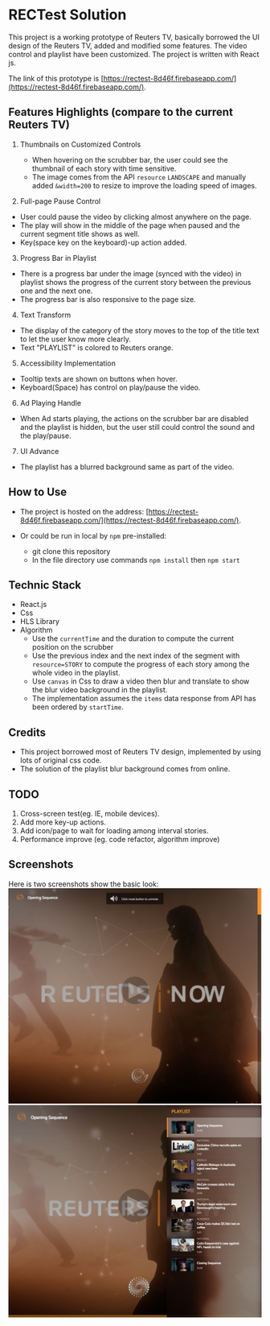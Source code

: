 
# RECTest Solution
This project is a working prototype of Reuters TV, basically borrowed the UI design of the Reuters TV, added and modified some features. The video control and playlist have been customized. The project is written with React js.

The link of this prototype is [https://rectest-8d46f.firebaseapp.com/](https://rectest-8d46f.firebaseapp.com/).

## Features Highlights (compare to the current Reuters TV)

1. Thumbnails on Customized Controls
   * When hovering on the scrubber bar, the user could see the thumbnail of each story with time sensitive.
   * The image comes from the API `resource` `LANDSCAPE` and manually added `&width=200` to resize to improve the loading speed of images.

2. Full-page Pause Control
  * User could pause the video by clicking almost anywhere on the page.
  * The play will show in the middle of the page when paused and the current segment title shows as well.
  * Key(space key on the keyboard)-up action added.

3. Progress Bar in Playlist
  * There is a progress bar under the image (synced with the video) in playlist shows the progress of the current story between the previous one and the next one. 
  * The progress bar is also responsive to the page size.

4. Text Transform
  * The display of the category of the story moves to the top of the title text to let the user know more clearly.
  * Text "PLAYLIST" is colored to Reuters orange.

5. Accessibility Implementation
  * Tooltip texts are shown on buttons when hover.
  * Keyboard(Space) has control on play/pause the video.

6. Ad Playing Handle 
  * When Ad starts playing, the actions on the scrubber bar are disabled and the playlist is hidden, but the user still could control the sound and the play/pause.

7. UI Advance
  * The playlist has a blurred background same as part of the video.

## How to Use

* The project is hosted on the address: [https://rectest-8d46f.firebaseapp.com/](https://rectest-8d46f.firebaseapp.com/).

* Or could be run in local by `npm` pre-installed: 
  * git clone this repository
  * In the file directory use commands `npm install` then
  `npm start`

## Technic Stack

* React.js
* Css
* HLS Library
* Algorithm
  * Use the `currentTime` and the duration to compute the current position on the scrubber
  * Use the previous index and the next index of the segment with `resource=STORY` to compute the progress of each story among the whole video in the playlist.
  * Use `canvas` in Css to draw a video then blur and translate to show the blur video background in the playlist.
  * The implementation assumes the `items` data response from API has been ordered by `startTime`.

## Credits
* This project borrowed most of Reuters TV design, implemented by using lots of original css code.
* The solution of the playlist blur background comes from online.

## TODO
1. Cross-screen test(eg. IE, mobile devices).
2. Add more key-up actions.
3. Add icon/page to wait for loading among interval stories.
4. Performance improve (eg. code refactor, algorithm improve)

## Screenshots
Here is two screenshots show the basic look:
![screen](/public/images/img1.png)
![Playlist](/public/images/img2.png)
